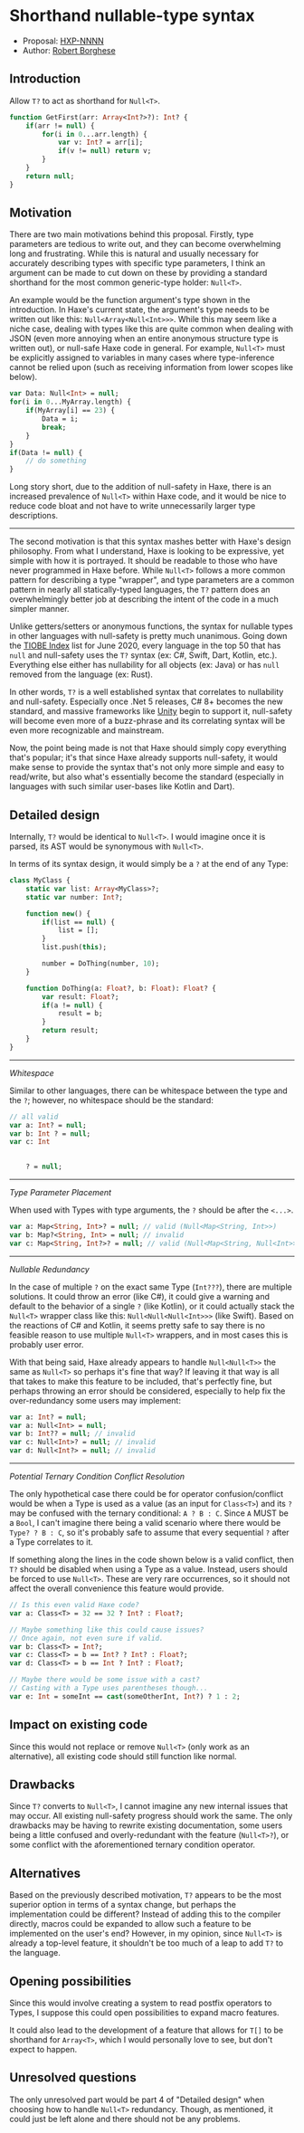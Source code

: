 # Shorthand nullable-type syntax

* Proposal: [HXP-NNNN](NNNN-filename.md)
* Author: [Robert Borghese](https://github.com/RobertBorghese)

## Introduction

Allow `T?` to act as shorthand for `Null<T>`.

```haxe
function GetFirst(arr: Array<Int?>?): Int? {
	if(arr != null) {
		for(i in 0...arr.length) {
			var v: Int? = arr[i];
			if(v != null) return v;
		}
	}
	return null;
}
```

## Motivation

There are two main motivations behind this proposal. Firstly, type parameters are tedious to write out, and they can become overwhelming long and frustrating. While this is natural and usually necessary for accurately describing types with specific type parameters, I think an argument can be made to cut down on these by providing a standard shorthand for the most common generic-type holder: `Null<T>`.

An example would be the function argument's type shown in the introduction. In Haxe's current state, the argument's type needs to be written out like this: `Null<Array<Null<Int>>>`. While this may seem like a niche case, dealing with types like this are quite common when dealing with JSON (even more annoying when an entire anonymous structure type is written out), or null-safe Haxe code in general. For example, `Null<T>` must be explicitly assigned to variables in many cases where type-inference cannot be relied upon (such as receiving information from lower scopes like below).

```haxe
var Data: Null<Int> = null;
for(i in 0...MyArray.length) {
	if(MyArray[i] == 23) {
		Data = i;
		break;
	}
}
if(Data != null) {
	// do something
}
```

Long story short, due to the addition of null-safety in Haxe, there is an increased prevalence of `Null<T>` within Haxe code, and it would be nice to reduce code bloat and not have to write unnecessarily larger type descriptions.

---

The second motivation is that this syntax mashes better with Haxe's design philosophy. From what I understand, Haxe is looking to be expressive, yet simple with how it is portrayed. It should be readable to those who have never programmed in Haxe before. While `Null<T>` follows a more common pattern for describing a type "wrapper", and type parameters are a common pattern in nearly all statically-typed languages, the `T?` pattern does an overwhelmingly better job at describing the intent of the code in a much simpler manner.

Unlike getters/setters or anonymous functions, the syntax for nullable types in other languages with null-safety is pretty much unanimous. Going down the [TIOBE Index](https://www.tiobe.com/tiobe-index/) list for June 2020, every language in the top 50 that has `null` and null-safety uses the `T?` syntax (ex: C#, Swift, Dart, Kotlin, etc.). Everything else either has nullability for all objects (ex: Java) or has `null` removed from the language (ex: Rust).

In other words, `T?` is a well established syntax that correlates to nullability and null-safety. Especially once .Net 5 releases, C# 8+ becomes the new standard, and massive frameworks like [Unity](https://forum.unity.com/threads/unity-c-8-support.663757/#post-4444186) begin to support it, null-safety will become even more of a buzz-phrase and its correlating syntax will be even more recognizable and mainstream.

Now, the point being made is not that Haxe should simply copy everything that's popular; it's that since Haxe already supports null-safety, it would make sense to provide the syntax that's not only more simple and easy to read/write, but also what's essentially become the standard (especially in languages with such similar user-bases like Kotlin and Dart).

## Detailed design

Internally, `T?` would be identical to `Null<T>`. I would imagine once it is parsed, its AST would be synonymous with `Null<T>`.

In terms of its syntax design, it would simply be a `?` at the end of any Type:
```haxe
class MyClass {
	static var list: Array<MyClass>?;
	static var number: Int?;

	function new() {
		if(list == null) {
			list = [];
		}
		list.push(this);

		number = DoThing(number, 10);
	}

	function DoThing(a: Float?, b: Float): Float? {
		var result: Float?;
		if(a != null) {
			result = b;
		}
		return result;
	}
}
```

---

*Whitespace*

Similar to other languages, there can be whitespace between the type and the `?`; however, no whitespace should be the standard:
```haxe
// all valid
var a: Int? = null;
var b: Int ? = null;
var c: Int   
    

    ? = null;
```

---

*Type Parameter Placement*

When used with Types with type arguments, the `?` should be after the `<...>`.
```haxe
var a: Map<String, Int>? = null; // valid (Null<Map<String, Int>>)
var b: Map?<String, Int> = null; // invalid
var c: Map<String, Int?>? = null; // valid (Null<Map<String, Null<Int>>>)
```

---

*Nullable Redundancy*

In the case of multiple `?` on the exact same Type (`Int???`), there are multiple solutions. It could throw an error (like C#), it could give a warning and default to the behavior of a single `?` (like Kotlin), or it could actually stack the `Null<T>` wrapper class like this: `Null<Null<Null<Int>>>` (like Swift). Based on the reactions of C# and Kotlin, it seems pretty safe to say there is no feasible reason to use multiple `Null<T>` wrappers, and in most cases this is probably user error.

With that being said, Haxe already appears to handle `Null<Null<T>>` the same as `Null<T>` so perhaps it's fine that way? If leaving it that way is all that takes to make this feature to be included, that's perfectly fine, but perhaps throwing an error should be considered, especially to help fix the over-redundancy some users may implement:
```haxe
var a: Int? = null;
var a: Null<Int> = null;
var b: Int?? = null; // invalid
var c: Null<Int>? = null; // invalid
var d: Null<Int?> = null; // invalid
```

---

*Potential Ternary Condition Conflict Resolution*

The only hypothetical case there could be for operator confusion/conflict would be when a Type is used as a value (as an input for `Class<T>`) and its `?` may be confused with the ternary conditional: `A ? B : C`. Since `A` MUST be a `Bool`, I can't imagine there being a valid scenario where there would be `Type? ? B : C`, so it's probably safe to assume that every sequential `?` after a Type correlates to it.

If something along the lines in the code shown below is a valid conflict, then `T?` should be disabled when using a Type as a value. Instead, users should be forced to use `Null<T>`. These are very rare occurrences, so it should not affect the overall convenience this feature would provide.
```haxe
// Is this even valid Haxe code?
var a: Class<T> = 32 == 32 ? Int? : Float?;

// Maybe something like this could cause issues?
// Once again, not even sure if valid.
var b: Class<T> = Int?;
var c: Class<T> = b == Int? ? Int? : Float?;
var d: Class<T> = b == Int ? Int? : Float?;

// Maybe there would be some issue with a cast?
// Casting with a Type uses parentheses though...
var e: Int = someInt == cast(someOtherInt, Int?) ? 1 : 2;
```

## Impact on existing code

Since this would not replace or remove `Null<T>` (only work as an alternative), all existing code should still function like normal.

## Drawbacks

Since `T?` converts to `Null<T>`, I cannot imagine any new internal issues that may occur. All existing null-safety progress should work the same. The only drawbacks may be having to rewrite existing documentation, some users being a little confused and overly-redundant with the feature (`Null<T>?`), or some conflict with the aforementioned ternary condition operator.

## Alternatives

Based on the previously described motivation, `T?` appears to be the most superior option in terms of a syntax change, but perhaps the implementation could be different? Instead of adding this to the compiler directly, macros could be expanded to allow such a feature to be implemented on the user's end? However, in my opinion, since `Null<T>` is already a top-level feature, it shouldn't be too much of a leap to add `T?` to the language.

## Opening possibilities

Since this would involve creating a system to read postfix operators to Types, I suppose this could open possibilities to expand macro features.

It could also lead to the development of a feature that allows for `T[]` to be shorthand for `Array<T>`, which I would personally love to see, but don't expect to happen.

## Unresolved questions

The only unresolved part would be part 4 of "Detailed design" when choosing how to handle `Null<T>` redundancy. Though, as mentioned, it could just be left alone and there should not be any problems. 
